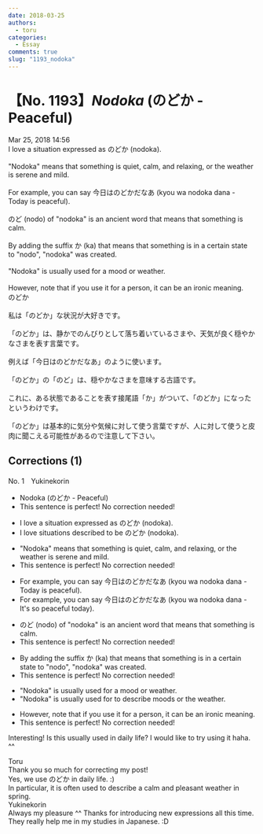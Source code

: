 ```yaml
---
date: 2018-03-25
authors:
  - toru
categories:
  - Essay
comments: true
slug: "1193_nodoka"
---
```


# 【No. 1193】<strong><em>Nodoka</strong></em> (のどか - Peaceful)
<div class="date">Mar 25, 2018 14:56</div>
<div id="post"><div id="body_show_ori">
I love a situation expressed as のどか (nodoka).<br/><br/>"Nodoka" means that something is quiet, calm, and relaxing, or the weather is serene and mild.<br/><br/>For example, you can say 今日はのどかだなあ (kyou wa nodoka dana - Today is peaceful).<br/><br/>のど (nodo) of "nodoka" is an ancient word that means that something is calm.<br/><br/>By adding the suffix か (ka) that means that something is in a certain state to "nodo", "nodoka" was created.<br/><br/>"Nodoka" is usually used for a mood or weather.<br/><br/>However, note that if you use it for a person, it can be an ironic meaning.
</div></div>

<!-- more -->

<div id="post_ja"><div id="body_show_mo">
のどか<br/><br/>私は「のどか」な状況が大好きです。<br/><br/>「のどか」は、静かでのんびりとして落ち着いているさまや、天気が良く穏やかなさまを表す言葉です。<br/><br/>例えば「今日はのどかだなあ」のように使います。<br/><br/>「のどか」の「のど」は、穏やかなさまを意味する古語です。<br/><br/>これに、ある状態であることを表す接尾語「か」がついて、「のどか」になったというわけです。<br/><br/>「のどか」は基本的に気分や気候に対して使う言葉ですが、人に対して使うと皮肉に聞こえる可能性があるので注意して下さい。
</div></div>

## Corrections (1)
<div id="block"><div class="first_name"> No. 1　<span class="just_name">Yukinekorin</span></div><div id="block2">
<ul class="correction_field">
<li class="incorrect">Nodoka (のどか - Peaceful)</li>
<li class="corrected perfect">This sentence is perfect! No correction needed!</li>
</ul>
<ul class="correction_field">
<li class="incorrect">I love a situation expressed as のどか (nodoka).</li>
<li class="corrected correct">
I love <span class="f_blue">situations described to be</span> のどか (nodoka).
</li>
</ul>
<ul class="correction_field">
<li class="incorrect">"Nodoka" means that something is quiet, calm, and relaxing, or the weather is serene and mild.</li>
<li class="corrected perfect">This sentence is perfect! No correction needed!</li>
</ul>
<ul class="correction_field">
<li class="incorrect">For example, you can say 今日はのどかだなあ (kyou wa nodoka dana - Today is peaceful).</li>
<li class="corrected correct">
For example, you can say 今日はのどかだなあ (kyou wa nodoka dana - <span class="f_blue">It's so peaceful today</span>).
</li>
</ul>
<ul class="correction_field">
<li class="incorrect">のど (nodo) of "nodoka" is an ancient word that means that something is calm.</li>
<li class="corrected perfect">This sentence is perfect! No correction needed!</li>
</ul>
<ul class="correction_field">
<li class="incorrect">By adding the suffix か (ka) that means that something is in a certain state to "nodo", "nodoka" was created.</li>
<li class="corrected perfect">This sentence is perfect! No correction needed!</li>
</ul>
<ul class="correction_field">
<li class="incorrect">"Nodoka" is usually used for a mood or weather.</li>
<li class="corrected correct">
"Nodoka" is usually used for <span class="f_blue">to describe</span> <span class="f_blue">moods</span> or <span class="f_blue">the </span>weather.
</li>
</ul>
<ul class="correction_field">
<li class="incorrect">However, note that if you use it for a person, it can be an ironic meaning.</li>
<li class="corrected perfect">This sentence is perfect! No correction needed!</li>
</ul>
<p class="comment_small">
 Interesting! Is this usually used in daily life? I would like to try using it haha. ^^
</p>

</div><div class="name"><span class="just_name">Toru</span><br>
Thank you so much for correcting my post!<br/>Yes, we use のどか in daily life. :)<br/>In particular, it is often used to describe a calm and pleasant weather in spring.
</div>
<div class="name"><span class="just_name">Yukinekorin</span><br>
Always my pleasure ^^ Thanks for introducing new expressions all this time. They really help me in my studies in Japanese. :D
</div>
</div>
